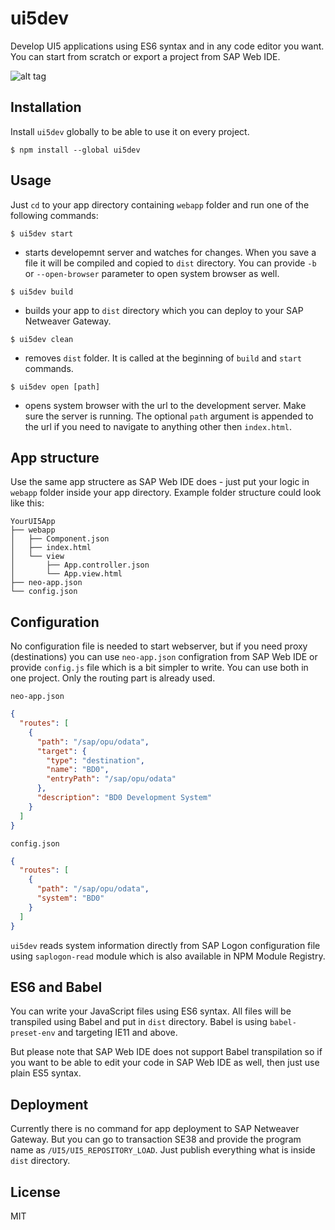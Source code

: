 # ui5dev

Develop UI5 applications using ES6 syntax and in any code editor you want. You can start from scratch or export a project from SAP Web IDE.

![alt tag](https://bytebucket.org/zftrw-sap/ui5dev/raw/d70ee1c02e8749ec3c12f198c40b2d40db864718/screenshot.png?raw=true)


## Installation

Install `ui5dev` globally to be able to use it on every project.

```
$ npm install --global ui5dev
```


## Usage

Just `cd` to your app directory containing `webapp` folder and run one of the following commands: 

```
$ ui5dev start
```
- starts developemnt server and watches for changes. When you save a file it will be compiled and copied to `dist` directory. You can provide `-b` or `--open-browser` parameter to open system browser as well.

```
$ ui5dev build
```
- builds your app to `dist` directory which you can deploy to your SAP Netweaver Gateway. 

```
$ ui5dev clean
```
- removes `dist` folder. It is called at the beginning of `build` and `start` commands.

```
$ ui5dev open [path]
```
- opens system browser with the url to the development server. Make sure the server is running. The optional `path` argument is appended to the url if you need to navigate to anything other then `index.html`.


## App structure

Use the same app structere as SAP Web IDE does - just put your logic in `webapp` folder inside your app directory. Example folder structure could look like this:
```
YourUI5App
├── webapp
│   ├── Component.json
│   ├── index.html
│   └── view
│       ├── App.controller.json
│       └── App.view.html
├── neo-app.json
└── config.json
```


## Configuration

No configuration file is needed to start webserver, but if you need proxy (destinations) you can use `neo-app.json` configration from SAP Web IDE or provide `config.js` file which is a bit simpler to write. You can use both in one project. Only the routing part is already used.

`neo-app.json`
```json
{
  "routes": [
    {
      "path": "/sap/opu/odata",
      "target": {
        "type": "destination",
        "name": "BD0",
        "entryPath": "/sap/opu/odata"
      },
      "description": "BD0 Development System"
    }    
  ]
}
```

`config.json`
```json
{
  "routes": [
    {
      "path": "/sap/opu/odata",
      "system": "BD0"
    }    
  ]
}
```

`ui5dev` reads system information directly from SAP Logon configuration file using `saplogon-read` module which is also available in NPM Module Registry.


## ES6 and Babel

You can write your JavaScript files using ES6 syntax. All files will be transpiled using Babel and put in `dist` directory. Babel is using `babel-preset-env` and targeting IE11 and above.

But please note that SAP Web IDE does not support Babel transpilation so if you want to be able to edit your code in SAP Web IDE as well, then just use plain ES5 syntax.


## Deployment

Currently there is no command for app deployment to SAP Netweaver Gateway. But you can go to transaction SE38 and provide the program name as `/UI5/UI5_REPOSITORY_LOAD`. Just publish everything what is inside `dist` directory.  


## License

MIT